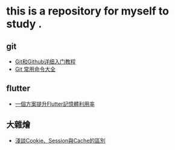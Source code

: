 # this is a repository for myself to study .

## git
* [Git和Github详细入门教程](https://blog.csdn.net/jiahuan_/article/details/105933423?ops_request_misc=%257B%2522request%255Fid%2522%253A%2522162496042416780366556980%2522%252C%2522scm%2522%253A%252220140713.130102334..%2522%257D&request_id=162496042416780366556980&biz_id=0&utm_medium=distribute.pc_search_result.none-task-blog-2~all~top_positive~default-4-105933423.pc_search_result_cache&utm_term=git&spm=1018.2226.3001.4187)
* [Git 常用命令大全](https://blog.csdn.net/halaoda/article/details/78661334?ops_request_misc=%257B%2522request%255Fid%2522%253A%2522162496042416780366556980%2522%252C%2522scm%2522%253A%252220140713.130102334..%2522%257D&request_id=162496042416780366556980&biz_id=0&utm_medium=distribute.pc_search_result.none-task-blog-2~all~top_positive~default-3-78661334.pc_search_result_cache&utm_term=git&spm=1018.2226.3001.4187)

## flutter
* [一個方案提升Flutter記憶體利用率](https://www.gushiciku.cn/pl/pXEP/zh-tw)
## 大雜燴
 * [淺談Cookie、Session與Cache的區別](https://www.zendei.com/article/46662.html)
